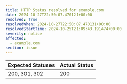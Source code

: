 ```yaml
---
title: HTTP Status resolved for example.com
date: 2024-10-27T22:50:07.470121+00:00
resolved: True
resolvedWhen: 2024-10-27T22:50:07.470131+00:00
resolvedStartTime: 2024-10-25T21:09:43.191474+00:00
severity: notice
affected:
  - example.com
section: issue
---
```


| Expected Statuses | Actual Status  |
|-------------------|----------------|
| 200, 301, 302 | 200 |
